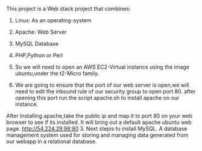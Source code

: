 This project is a Web stack project that combines:
1. Linux: As an operating-system
2. Apache: Web Server
3. MySQL Database
4. PHP,Python or Perl


1. So we will need to open an AWS EC2-Virtual instance using the image ubuntu,under the t2-Micro family.
2. We are going to ensure that the port of our web server is open,we will need to edit the inbound rule of our security group to open port 80. after opening this port run the script
apache.sh to install apache on our instance.

After Installing apache,take the public ip and map it to port 80 on your web browser to see if its installed. It will bring out a default apache ubuntu web page.
       http://54.224.29.98:80
3. Next stepis to install MySQL. A database management system used for storing and managing data generated from our webapp in a relational database.


